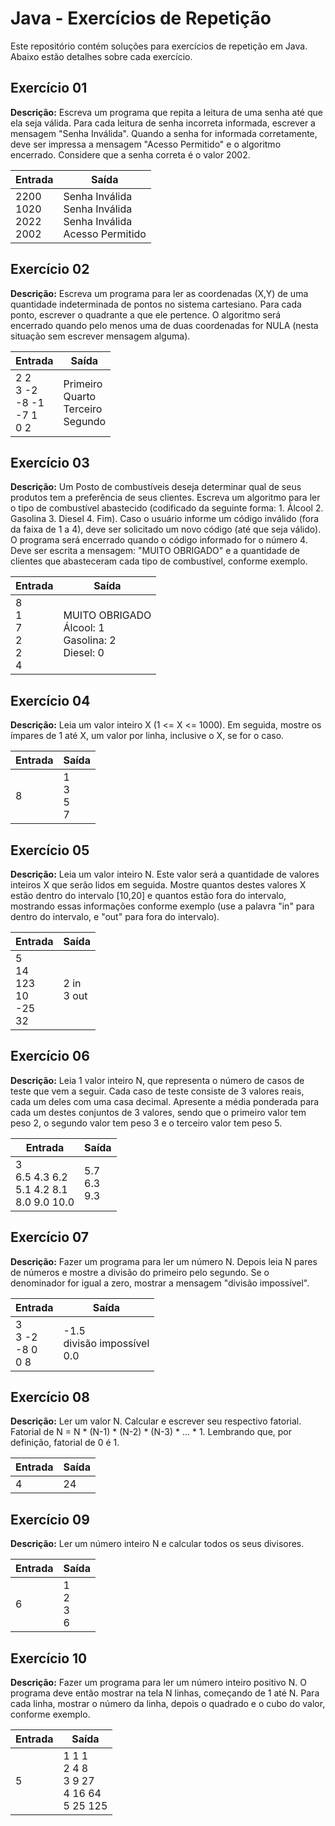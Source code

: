 # Java - Exercícios de Repetição

Este repositório contém soluções para exercícios de repetição em Java. Abaixo estão detalhes sobre cada exercício.

## Exercício 01
**Descrição:**
Escreva um programa que repita a leitura de uma senha até que ela seja válida. Para cada leitura de senha incorreta informada, escrever a mensagem "Senha Inválida". Quando a senha for informada corretamente, deve ser impressa a mensagem "Acesso Permitido" e o algoritmo encerrado. Considere que a senha correta é o valor 2002.

| Entrada | Saída |
| --- | --- |
| 2200 <br> 1020 <br> 2022 <br> 2002 | Senha Inválida <br> Senha Inválida <br> Senha Inválida <br> Acesso Permitido |



## Exercício 02
**Descrição:**
Escreva um programa para ler as coordenadas (X,Y) de uma quantidade indeterminada de pontos no sistema cartesiano. Para cada ponto, escrever o quadrante a que ele pertence. O algoritmo será encerrado quando pelo menos uma de duas coordenadas for NULA (nesta situação sem escrever mensagem alguma).

| Entrada | Saída |
| --- | --- |
| 2 2 <br> 3 -2 <br> -8 -1 <br> -7 1 <br> 0 2 | Primeiro <br> Quarto <br> Terceiro <br> Segundo |


## Exercício 03
**Descrição:**
Um Posto de combustíveis deseja determinar qual de seus produtos tem a preferência de seus clientes. Escreva um algoritmo para ler o tipo de combustível abastecido (codificado da seguinte forma: 1. Álcool 2. Gasolina 3. Diesel 4. Fim). Caso o usuário informe um código inválido (fora da faixa de 1 a 4), deve ser solicitado um novo código (até que seja válido). O programa será encerrado quando o código informado for o número 4. Deve ser escrita a mensagem: "MUITO OBRIGADO" e a quantidade de clientes que abasteceram cada tipo de combustível, conforme exemplo.

| Entrada | Saída |
| --- | --- |
| 8 <br> 1 <br> 7 <br> 2 <br> 2 <br> 4 | MUITO OBRIGADO <br> Álcool: 1 <br> Gasolina: 2 <br> Diesel: 0 |


## Exercício 04
**Descrição:**
Leia um valor inteiro X (1 <= X <= 1000). Em seguida, mostre os ímpares de 1 até X, um valor por linha, inclusive o X, se for o caso.

| Entrada | Saída |
| --- | --- |
| 8 | 1 <br> 3 <br> 5 <br> 7 |



## Exercício 05
**Descrição:**
Leia um valor inteiro N. Este valor será a quantidade de valores inteiros X que serão lidos em seguida. Mostre quantos destes valores X estão dentro do intervalo [10,20] e quantos estão fora do intervalo, mostrando essas informações conforme exemplo (use a palavra "in" para dentro do intervalo, e "out" para fora do intervalo).

| Entrada | Saída |
| --- | --- |
| 5 <br> 14 <br> 123 <br> 10 <br> -25 <br> 32 | 2 in <br> 3 out |


## Exercício 06
**Descrição:**
Leia 1 valor inteiro N, que representa o número de casos de teste que vem a seguir. Cada caso de teste consiste de 3 valores reais, cada um deles com uma casa decimal. Apresente a média ponderada para cada um destes conjuntos de 3 valores, sendo que o primeiro valor tem peso 2, o segundo valor tem peso 3 e o terceiro valor tem peso 5.

| Entrada | Saída |
| --- | --- |
| 3 <br> 6.5 4.3 6.2 <br> 5.1 4.2 8.1 <br> 8.0 9.0 10.0 | 5.7 <br> 6.3 <br> 9.3 |



## Exercício 07
**Descrição:**
Fazer um programa para ler um número N. Depois leia N pares de números e mostre a divisão do primeiro pelo segundo. Se o denominador for igual a zero, mostrar a mensagem "divisão impossível".

| Entrada | Saída |
| --- | --- |
| 3 <br> 3 -2 <br> -8 0 <br> 0 8 | -1.5 <br> divisão impossível <br> 0.0 |



## Exercício 08
**Descrição:**
Ler um valor N. Calcular e escrever seu respectivo fatorial. Fatorial de N = N * (N-1) * (N-2) * (N-3) * ... * 1. Lembrando que, por definição, fatorial de 0 é 1.

| Entrada | Saída |
| --- | --- |
| 4 | 24 |



## Exercício 09
**Descrição:**
Ler um número inteiro N e calcular todos os seus divisores.

| Entrada | Saída |
| --- | --- |
| 6 | 1 <br> 2 <br> 3 <br> 6 |


## Exercício 10
**Descrição:**
Fazer um programa para ler um número inteiro positivo N. O programa deve então mostrar na tela N linhas, começando de 1 até N. Para cada linha, mostrar o número da linha, depois o quadrado e o cubo do valor, conforme exemplo.

| Entrada | Saída |
| --- | --- |
| 5 | 1 1 1 <br> 2 4 8 <br> 3 9 27 <br> 4 16 64 <br> 5 25 125 |

